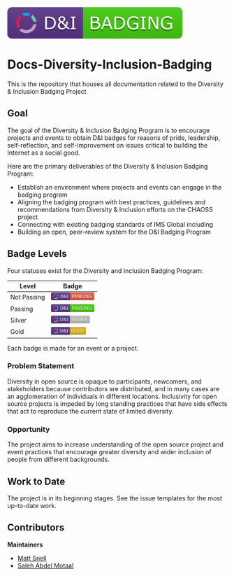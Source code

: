 <img src=assets/badges/badging.png height=72 />

# Docs-Diversity-Inclusion-Badging

This is the repository that houses all documentation related to the Diversity & Inclusion Badging Project

## Goal

The goal of the Diversity & Inclusion Badging Program is to encourage projects and events to obtain D&I badges for reasons of pride, leadership, self-reflection, and self-improvement on issues critical to building the Internet as a social good.

Here are the primary deliverables of the Diversity & Inclusion Badging Program:

  * Establish an environment where projects and events can engage in the badging program
  * Aligning the badging program with best practices, guidelines and recommendations from Diversity & Inclusion efforts on the CHAOSS project
  * Connecting with existing badging standards of IMS Global including
  * Building an open, peer-review system for the D&I Badging Program

## Badge Levels

Four statuses exist for the Diversity and Inclusion Badging Program:

| Level        | Badge
|--------------|---------------------------------------------------
| Not Passing  | <img src=assets/badges/pending.png height=18 />
| Passing      | <img src=assets/badges/passing.png height=18 />
| Silver       | <img src=assets/badges/silver.png height=18 />
| Gold         | <img src=assets/badges/gold.png height=18 />

Each badge is made for an event or a project.

### Problem Statement

Diversity in open source is opaque to participants, newcomers, and stakeholders because contributors are distributed, and in many cases are an agglomeration of individuals in different locations. Inclusivity for open source projects is impeded by long standing practices that have side effects that act to reproduce the current state of limited diversity.

### Opportunity

The project aims to increase understanding of the open source project and event practices that encourage greater diversity and wider inclusion of people from different backgrounds.

## Work to Date

The project is in its beginning stages. See the issue templates for the most up-to-date work.

## Contributors

**Maintainers**

- [Matt Snell](https://github.com/nebrethar)
- [Saleh Abdel Motaal](https://github.com/smotaal)
